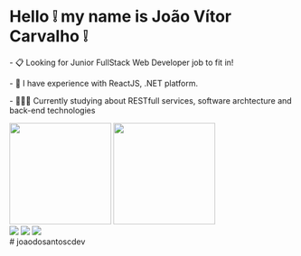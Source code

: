 # Hello ❕ my name is João Vítor Carvalho ❕

<p>- 📋 Looking for Junior FullStack Web Developer job to fit in!</p>
<p>- 🌱 I have experience with ReactJS, .NET platform.</p>
<p>-  🧑🏻‍💻 Currently studying about RESTfull services, software archtecture and back-end technologies</p>
<div>
  <img height="180em" src="https://github-readme-stats.vercel.app/api?username=joaodosantoscdev&theme=synthwave&show_icons=true&include_all_commits=true&account_private=true"/>
  <img height="180em" src="https://github-readme-stats.vercel.app/api/top-langs/?username=anuraghazra&layout=compact&theme=synthwave&langs_count=6"/>
</div>
<div display="inline-block">
  <img src="https://cdn.jsdelivr.net/gh/devicons/devicon/icons/html5/html5-original.svg" />
  <img src="https://cdn.jsdelivr.net/gh/devicons/devicon/icons/css3/css3-original.svg" />
  <img src="https://cdn.jsdelivr.net/gh/devicons/devicon/icons/javascript/javascript-original.svg" />
</div>
# joaodosantoscdev
